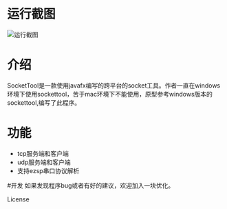 # 运行截图
![运行截图](https://repository-images.githubusercontent.com/309666517/2b9d3d80-1e0f-11eb-89e9-eede3e1fc618)

# 介绍
SocketTool是一款使用javafx编写的跨平台的socket工具。作者一直在windows环境下使用sockettool，苦于mac环境下不能使用，原型参考windows版本的sockettool,编写了此程序。

# 功能

+ tcp服务端和客户端
+ udp服务端和客户端
+ 支持ezsp串口协议解析


#开发
如果发现程序bug或者有好的建议，欢迎加入一块优化。

License
